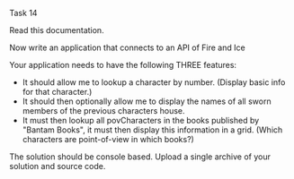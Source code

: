 Task 14

Read this documentation.

Now write an application that connects to an API of Fire and Ice

Your application needs to have the following THREE features:

- It should allow me to lookup a character by number. (Display basic info for that character.)
- It should then optionally allow me to display the names of all sworn members of the previous characters house.
- It must then lookup all povCharacters in the books published by "Bantam Books", it must then display this information in a grid. (Which characters are point-of-view in which books?)

The solution should be console based.
Upload a single archive of your solution and source code.
